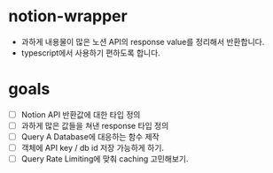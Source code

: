 # notion-wrapper

- 과하게 내용물이 많은 노션 API의 response value를 정리해서 반환합니다.
- typescript에서 사용하기 편하도록 합니다.

# goals

- [ ] Notion API 반환값에 대한 타입 정의
- [ ] 과하게 많은 값들을 쳐낸 response 타입 정의
- [ ] Query A Database에 대응하는 함수 제작
- [ ] 객체에 API key / db id 저장 가능하게 하기.
- [ ] Query Rate Limiting에 맞춰 caching 고민해보기.
